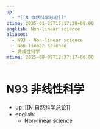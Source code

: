 ```yaml
---
up:
  - "[[N 自然科学总论]]"
ctime: 2025-01-25T15:17:20+08:00
english: Non-linear science
aliases:
  - N93 - Non-linear science
  - Non-linear science
  - 非线性科学
mtime: 2025-09-09T12:37:17+08:00
---
```


# N93 非线性科学

- up: [[N 自然科学总论]]
- english:
	- Non-linear science
